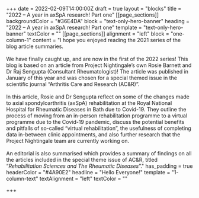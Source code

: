 +++
date = 2022-02-09T14:00:00Z
draft = true
layout = "blocks"
title = "2022 – A year in axSpA research! Part one"
[[page_sections]]
backgroundColor = "#36E4DA"
block = "text-only-hero-banner"
heading = "2022 – A year in axSpA research! Part one"
template = "text-only-hero-banner"
textColor = ""
[[page_sections]]
alignment = "left"
block = "one-column-1"
content = "I hope you enjoyed reading the 2021 series of the blog article summaries.<br><br>We have finally caught up, and are now in the first of the 2022 series! This blog is based on an article from Project Nightingale’s own Rosie Barnett and Dr Raj Sengupta (Consultant Rheumatologist)! The article was published in January of this year and was chosen for a special themed issue in the scientific journal “Arthritis Care and Research (AC&amp;R)”.<br><br>In this article, Rosie and Dr Sengupta reflect on some of the changes made to axial spondyloarthritis (axSpA) rehabilitation at the Royal National Hospital for Rheumatic Diseases in Bath due to Covid-19. They outline the process of moving from an in-person rehabilitation programme to a virtual programme due to the Covid-19 pandemic, discuss the potential benefits and pitfalls of so-called “virtual rehabilitation”, the usefulness of completing data in-between clinic appointments, and also further research that the Project Nightingale team are currently working on.<br><br>An editorial is also summarised which provides a summary of findings on all the articles included in the special theme issue of AC&amp;R, titled “<em>Rehabilitation Sciences and The Rheumatic Diseases</em>”."
has_padding = true
headerColor = "#4A90E2"
headline = "Hello Everyone!"
template = "1-column-text"
textAlignment = "left"
textColor = ""

+++
